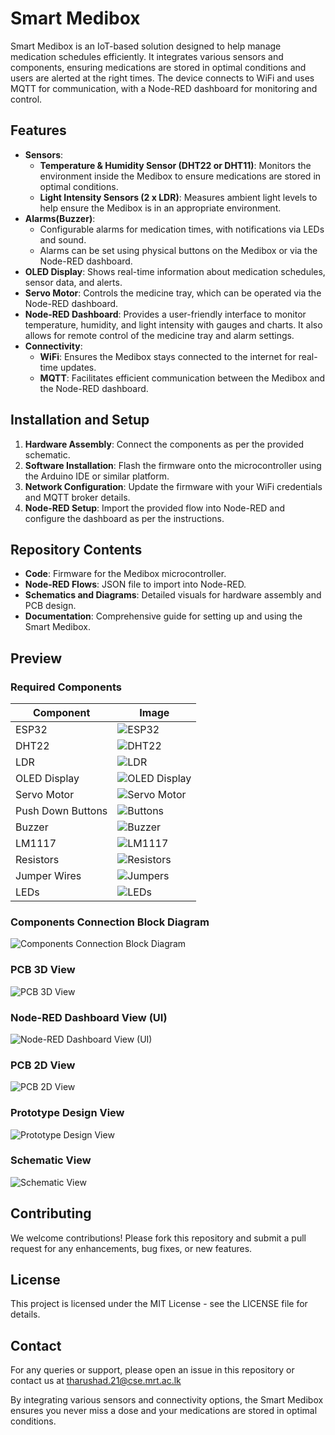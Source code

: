 # Smart Medibox

Smart Medibox is an IoT-based solution designed to help manage medication schedules efficiently. It integrates various sensors and components, ensuring medications are stored in optimal conditions and users are alerted at the right times. The device connects to WiFi and uses MQTT for communication, with a Node-RED dashboard for monitoring and control.

## Features

- **Sensors**:
  - **Temperature & Humidity Sensor (DHT22 or DHT11)**: Monitors the environment inside the Medibox to ensure medications are stored in optimal conditions.
  - **Light Intensity Sensors (2 x LDR)**: Measures ambient light levels to help ensure the Medibox is in an appropriate environment.
- **Alarms(Buzzer)**:
  - Configurable alarms for medication times, with notifications via LEDs and sound.
  - Alarms can be set using physical buttons on the Medibox or via the Node-RED dashboard.
- **OLED Display**: Shows real-time information about medication schedules, sensor data, and alerts.
- **Servo Motor**: Controls the medicine tray, which can be operated via the Node-RED dashboard.
- **Node-RED Dashboard**: Provides a user-friendly interface to monitor temperature, humidity, and light intensity with gauges and charts. It also allows for remote control of the medicine tray and alarm settings.
- **Connectivity**:
  - **WiFi**: Ensures the Medibox stays connected to the internet for real-time updates.
  - **MQTT**: Facilitates efficient communication between the Medibox and the Node-RED dashboard.

## Installation and Setup

1. **Hardware Assembly**: Connect the components as per the provided schematic.
2. **Software Installation**: Flash the firmware onto the microcontroller using the Arduino IDE or similar platform.
3. **Network Configuration**: Update the firmware with your WiFi credentials and MQTT broker details.
4. **Node-RED Setup**: Import the provided flow into Node-RED and configure the dashboard as per the instructions.

## Repository Contents

- **Code**: Firmware for the Medibox microcontroller.
- **Node-RED Flows**: JSON file to import into Node-RED.
- **Schematics and Diagrams**: Detailed visuals for hardware assembly and PCB design.
- **Documentation**: Comprehensive guide for setting up and using the Smart Medibox.

## Preview

### Required Components
| Component | Image |
| --------- | ----- |
| ESP32     | ![ESP32](https://github.com/TharushaDinujaya/Smart-Medibox-Control-System/blob/main/docs/ESP32.jpeg) |
| DHT22     | ![DHT22](https://github.com/TharushaDinujaya/Smart-Medibox-Control-System/blob/main/docs/DHT22.jpeg) |
| LDR     | ![LDR](https://github.com/TharushaDinujaya/Smart-Medibox-Control-System/blob/main/docs/LDR.jpeg) |
| OLED Display     | ![OLED Display](https://github.com/TharushaDinujaya/Smart-Medibox-Control-System/blob/main/docs/OLED.jpeg) |
| Servo Motor     | ![Servo Motor](https://github.com/TharushaDinujaya/Smart-Medibox-Control-System/blob/main/docs/Servo.jpeg) |
| Push Down Buttons     | ![Buttons](https://github.com/TharushaDinujaya/Smart-Medibox-Control-System/blob/main/docs/button.jpg) |
| Buzzer     | ![Buzzer](https://github.com/TharushaDinujaya/Smart-Medibox-Control-System/blob/main/docs/buzzer.jpeg) |
| LM1117     | ![LM1117](https://github.com/TharushaDinujaya/Smart-Medibox-Control-System/blob/main/docs/LM1117.jpeg) |
| Resistors     | ![Resistors](https://github.com/TharushaDinujaya/Smart-Medibox-Control-System/blob/main/docs/Resistors.jpg) |
| Jumper Wires     | ![Jumpers](https://github.com/TharushaDinujaya/Smart-Medibox-Control-System/blob/main/docs/Jumpers.jpg) |
| LEDs     | ![LEDs](https://github.com/TharushaDinujaya/Smart-Medibox-Control-System/blob/main/docs/LED.jpeg) |

### Components Connection Block Diagram

![Components Connection Block Diagram](https://github.com/TharushaDinujaya/Smart-Medibox-Control-System/blob/main/docs/BlockDiagram.png)

### PCB 3D View

![PCB 3D View](https://github.com/TharushaDinujaya/Smart-Medibox-Control-System/blob/main/docs/Circuit.png)

### Node-RED Dashboard View (UI)

![Node-RED Dashboard View (UI)](https://github.com/TharushaDinujaya/Smart-Medibox-Control-System/blob/main/docs/Dashboard.png)

### PCB 2D View

![PCB 2D View](https://github.com/TharushaDinujaya/Smart-Medibox-Control-System/blob/main/docs/PCB.png)

### Prototype Design View

![Prototype Design View](https://github.com/TharushaDinujaya/Smart-Medibox-Control-System/blob/main/docs/Prototype%20circuit.png)

### Schematic View

![Schematic View](https://github.com/TharushaDinujaya/Smart-Medibox-Control-System/blob/main/docs/Schematic.png)

## Contributing

We welcome contributions! Please fork this repository and submit a pull request for any enhancements, bug fixes, or new features.

## License

This project is licensed under the MIT License - see the LICENSE file for details.

## Contact

For any queries or support, please open an issue in this repository or contact us at tharushad.21@cse.mrt.ac.lk

By integrating various sensors and connectivity options, the Smart Medibox ensures you never miss a dose and your medications are stored in optimal conditions.
